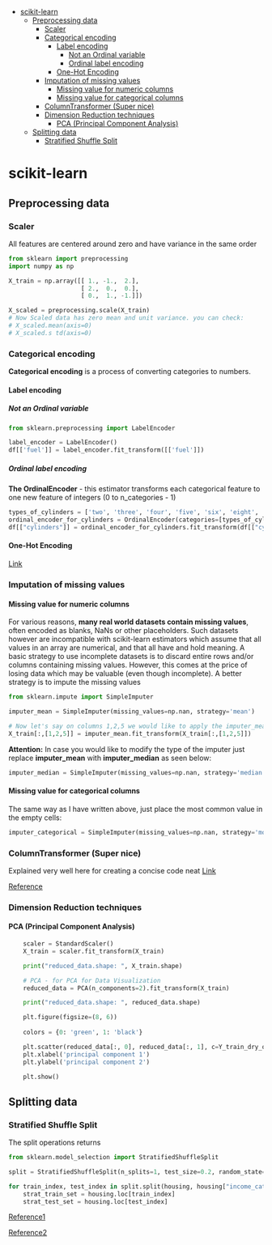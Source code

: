 <!--ts-->
   * [scikit-learn](#scikit-learn)
      * [Preprocessing data](#preprocessing-data)
         * [Scaler](#scaler)
         * [Categorical encoding](#categorical-encoding)
            * [Label encoding](#label-encoding)
               * [Not an Ordinal variable](#not-an-ordinal-variable)
               * [Ordinal label encoding](#ordinal-label-encoding)
            * [One-Hot Encoding](#one-hot-encoding)
         * [Imputation of missing values](#imputation-of-missing-values)
            * [Missing value for numeric columns](#missing-value-for-numeric-columns)
            * [Missing value for categorical columns](#missing-value-for-categorical-columns)
         * [ColumnTransformer (Super nice)](#columntransformer-super-nice)
         * [Dimension Reduction techniques](#dimension-reduction-techniques)
            * [PCA (Principal Component Analysis)](#pca-principal-component-analysis)
      * [Splitting data](#splitting-data)
         * [Stratified Shuffle Split](#stratified-shuffle-split)

<!-- Added by: gil_diy, at: Mon 15 Feb 2021 00:33:39 IST -->

<!--te-->

# scikit-learn

## Preprocessing data


### Scaler

All features are centered around zero and have variance in the same order

```python
from sklearn import preprocessing
import numpy as np

X_train = np.array([[ 1., -1.,  2.],
                    [ 2.,  0.,  0.],
                    [ 0.,  1., -1.]])

X_scaled = preprocessing.scale(X_train)
# Now Scaled data has zero mean and unit variance. you can check:
# X_scaled.mean(axis=0)
# X_scaled.s td(axis=0)
```


### Categorical encoding 

**Categorical encoding** is a process of converting categories to numbers.

#### Label encoding

##### Not an Ordinal variable

```python
from sklearn.preprocessing import LabelEncoder

label_encoder = LabelEncoder()
df[['fuel']] = label_encoder.fit_transform([['fuel']])
```
##### Ordinal label encoding

**The OrdinalEncoder** - this estimator transforms each categorical feature to one new feature of integers (0 to n_categories - 1)

```python
types_of_cylinders = ['two', 'three', 'four', 'five', 'six', 'eight', 'twelve']
ordinal_encoder_for_cylinders = OrdinalEncoder(categories=[types_of_cylinders])
df[["cylinders"]] = ordinal_encoder_for_cylinders.fit_transform(df[["cylinders"]])
```

#### One-Hot Encoding

[Link](https://www.analyticsvidhya.com/blog/2020/03/one-hot-encoding-vs-label-encoding-using-scikit-learn/)




### Imputation of missing values

#### Missing value for numeric columns
For various reasons, **many real world datasets contain missing values**, often encoded as blanks, NaNs or other placeholders. Such datasets however are incompatible with scikit-learn estimators which assume that all values in an array are numerical, and that all have and hold meaning. A basic strategy to use incomplete datasets is to discard entire rows and/or columns containing missing values. However, this comes at the price of losing data which may be valuable (even though incomplete). A better strategy is to impute the missing values


```python
from sklearn.impute import SimpleImputer

imputer_mean = SimpleImputer(missing_values=np.nan, strategy='mean')

# Now let's say on columns 1,2,5 we would like to apply the imputer_mean:
X_train[:,[1,2,5]] = imputer_mean.fit_transform(X_train[:,[1,2,5]])


```

**Attention:** In case you would like to modify the type of the imputer just replace **imputer_mean**
with **imputer_median** as seen below:
```python
imputer_median = SimpleImputer(missing_values=np.nan, strategy='median')
```
#### Missing value for categorical columns

The same way as I have written above, just place the most common value in the empty cells:

```python
imputer_categorical = SimpleImputer(missing_values=np.nan, strategy='most_frequent')
```



### ColumnTransformer (Super nice)

Explained very well here for creating a concise code neat [Link](https://www.youtube.com/watch?v=OTEokOJ12ao)

[Reference](https://machinelearningmastery.com/columntransformer-for-numerical-and-categorical-data/)


### Dimension Reduction techniques

#### PCA (Principal Component Analysis)

```python    
    scaler = StandardScaler()
    X_train = scaler.fit_transform(X_train)

    print("reduced_data.shape: ", X_train.shape)

    # PCA - for PCA for Data Visualization
    reduced_data = PCA(n_components=2).fit_transform(X_train)

    print("reduced_data.shape: ", reduced_data.shape)

    plt.figure(figsize=(8, 6))
    
    colors = {0: 'green', 1: 'black'}

    plt.scatter(reduced_data[:, 0], reduced_data[:, 1], c=Y_train_dry_or_wet.apply(lambda x: colors[x]))
    plt.xlabel('principal component 1')
    plt.ylabel('principal component 2')

    plt.show()
```


## Splitting data

### Stratified Shuffle Split

The split operations returns 

```python
from sklearn.model_selection import StratifiedShuffleSplit

split = StratifiedShuffleSplit(n_splits=1, test_size=0.2, random_state=42)

for train_index, test_index in split.split(housing, housing["income_cat"]):
    strat_train_set = housing.loc[train_index]
    strat_test_set = housing.loc[test_index]
```




[Reference1](https://youtu.be/QdBy02ExhGI)

[Reference2](https://www.youtube.com/watch?v=OFyyWcw2cyM)
